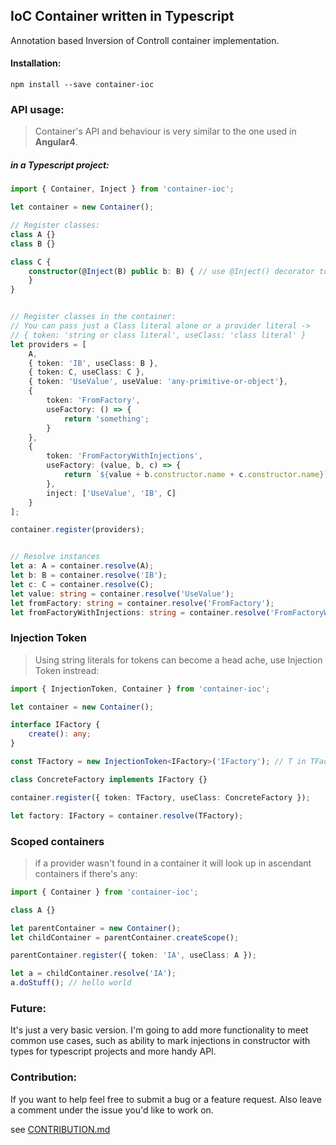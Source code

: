 ## IoC Container written in Typescript
<p> Annotation based Inversion of Controll container implementation.

#### Installation:
```
npm install --save container-ioc
```

### API usage:
> Container's API and behaviour is very similar to the one used in **Angular4**.

##### in a Typescript project:
```Typescript
import { Container, Inject } from 'container-ioc';

let container = new Container();

// Register classes:
class A {}
class B {}

class C {
    constructor(@Inject(B) public b: B) { // use @Inject() decorator to mark injections in a class
    }
}


// Register classes in the container:
// You can pass just a Class literal alone or a provider literal -> 
// { token: 'string or class literal', useClass: 'class literal' }
let providers = [
    A,
    { token: 'IB', useClass: B }, 
    { token: C, useClass: C },
    { token: 'UseValue', useValue: 'any-primitive-or-object'},
    {
        token: 'FromFactory',
        useFactory: () => {
            return 'something';
        }
    },
    {
        token: 'FromFactoryWithInjections',
        useFactory: (value, b, c) => {
            return `${value + b.constructor.name + c.constructor.name}`;
        },
        inject: ['UseValue', 'IB', C]
    }
];

container.register(providers);


// Resolve instances
let a: A = container.resolve(A);
let b: B = container.resolve('IB');
let c: C = container.resolve(C);
let value: string = container.resolve('UseValue');
let fromFactory: string = container.resolve('FromFactory');
let fromFactoryWithInjections: string = container.resolve('FromFactoryWithInjections');
```

### Injection Token
> Using string literals for tokens can become a head ache, use Injection Token instread:
```Typescript
import { InjectionToken, Container } from 'container-ioc';

let container = new Container();

interface IFactory {
    create(): any;
}

const TFactory = new InjectionToken<IFactory>('IFactory'); // T in TFactory stands for token

class ConcreteFactory implements IFactory {}

container.register({ token: TFactory, useClass: ConcreteFactory });

let factory: IFactory = container.resolve(TFactory);

```


### Scoped containers
> if a provider wasn't found in a container it will look up in ascendant containers if there's any:
```Typescript
import { Container } from 'container-ioc';

class A {}

let parentContainer = new Container();
let childContainer = parentContainer.createScope();

parentContainer.register({ token: 'IA', useClass: A });

let a = childContainer.resolve('IA');
a.doStuff(); // hello world

```

### Future:

It's just a very basic version. I'm going to add more functionality to meet common use cases, such as ability 
to mark injections in constructor with types for typescript projects and more handy API.

### Contribution:
If you want to help feel free to submit a bug or a feature request.
Also leave a comment under the issue you'd like to work on.

see [CONTRIBUTION.md](CONTRIBUTION.md)